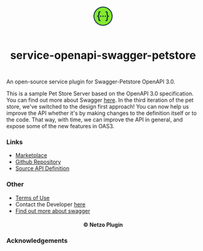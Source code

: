 <div align="center">
  <a href="https://netzo.io" target="_blank" >
    <img height="50" src="https://raw.githubusercontent.com/netzoio/netzo/main/plugins/services/service-openapi-swagger-petstore/src/assets/icon.png" style="margin: 12px 0px" />
  </a>

  <h1 style="padding: 6px 0px 24px 0px">service-openapi-swagger-petstore</h1>
</div>

An open-source service plugin for Swagger-Petstore OpenAPI 3.0.

This is a sample Pet Store Server based on the OpenAPI 3.0 specification. You can find out more about Swagger [here](http://swagger.io). In the third iteration of the pet store, we've switched to the design first approach! You can now help us improve the API whether it's by making changes to the definition itself or to the code. That way, with time, we can improve the API in general, and expose some of the new features in OAS3.

### Links

- [Marketplace](https://app.netzo.io/marketplace/service-openapi-swagger-petstore)
- [Github Repository](https://github.com/swagger-api/swagger-petstore)
- [Source API Definition](https://github.com/swagger-api/swagger-petstore/blob/master/src/main/resources/openapi.yaml)

### Other

- [Terms of Use](https://smartbear.com/terms-of-use/)
- Contact the Developer [here](apiteam@swagger.io)
- [Find out more about swagger](https://petstore3.swagger.io/)

<div align="center">
  <h4>© Netzo Plugin</h4>
</div>

### Acknowledgements

